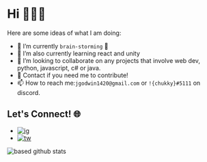 # Hi 👋👋👋

Here are some ideas of what I am doing:
- 🔭 I’m currently `brain-storming` 🧠
- 🌱 I’m also currently learning react and unity 
- 👯 I’m looking to collaborate on any projects that involve web dev, python, javascript, c# or java. 
- 💬 Contact if you need me to contribute!
- 📫 How to reach me:`jgodwin1420@gmail.com` or  `!{chukky}#5111` on discord. 

## Let's Connect! 🌐
- [![ig](https://img.shields.io/badge/Instagram-black?style=social&logo=Instagram)](https://www.instagram.com/chukkyiii/)
- [![tw](https://img.shields.io/badge/Twitter-1DA1F2?style=social&logo=Twitter)](https://twitter.com/chukky_iii)


![based github stats](https://github-readme-stats.vercel.app/api?username=chukkyiii&show_icons=true&theme=dark)
<!-- Credits --> <!--
https://github.com/Clifton893/Clifton893
-->
